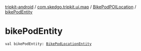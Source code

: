 [tripkit-android](../../index.md) / [com.skedgo.tripkit.ui.map](../index.md) / [BikePodPOILocation](index.md) / [bikePodEntity](./bike-pod-entity.md)

# bikePodEntity

`val bikePodEntity: `[`BikePodLocationEntity`](../../com.skedgo.tripkit.data.database.locations.bikepods/-bike-pod-location-entity/index.md)